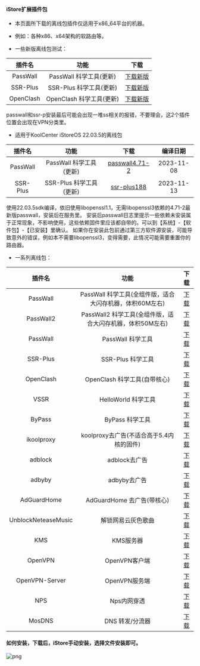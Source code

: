 #### iStore扩展插件包

* 本页面所下载的离线包插件仅适用于x86_64平台的机器。

* 例如：各种x86、x64架构的软路由等。

* 一些新版离线包测试：

|插件名|功能|下载|
| :----: | :----: | :----: |
| PassWall | PassWall 科学工具(更新) | [下载新版](./all/PassWall_x86_update.run?raw=true) |
| SSR-Plus | SSR-Plus 科学工具(更新) | [下载新版](./all/SSR-Plus_x86_update.run?raw=true) |
| OpenClash | OpenClash 科学工具(更新) | [下载新版](./all//OpenClash_x86_update.run?raw=true) |

passwall和ssr-p安装最后可能会出现一堆ss相关的报错，不要理会，这2个插件位置会出现在VPN分类里。

* 适用于KoolCenter iStoreOS 22.03.5的离线包

|插件名|功能|下载|编译日期|
| :----: | :----: | :----: | :----: |
| PassWall | PassWall 科学工具(更新) | [passwall4.71-2](./all/PassWall4.71-2_x86_all_sdk_22.03.5.run?raw=true) |2023-11-08|
| SSR-Plus | SSR-Plus 科学工具(更新) | [ssr-plus188](./all/SSR-Plus_188_x86_all_sdk22.03.5.run?raw=true) |2023-11-13|

使用22.03.5sdk编译，依旧使用libopenssl1.1，无需libopenssl3依赖的4.71-2最新版passwall，安装后在服务里。
安装后passwall日志里提示一些依赖未安装属于正常现象，不影响使用，这些依赖固件里应该都自带的。可以到【系统】-【软件包】-【已安装】里确认。
如果你在安装此包前通过第三方软件源安装，可能导致意外的错误，例如本不需要libopenssl3，变得需要，此情况可能需要重置你的路由器。

* 一系列离线包：

|插件名|功能|下载|
| :----: | :----: | :----: |
| PassWall | PassWall 科学工具(全组件版，适合大闪存机器，体积60M左右) | [下载](./all/PassWall_x86_all.run?raw=true) |
| PassWall2 | PassWall2 科学工具(全组件版，适合大闪存机器，体积50M左右) | [下载](./all/PassWall2_x86_all.run?raw=true) |
| PassWall | PassWall 科学工具 | [下载](./all/PassWall_x86.run?raw=true) |
| SSR-Plus | SSR-Plus 科学工具 | [下载](./all/SSR-Plus_x86.run?raw=true) |
| OpenClash | OpenClash 科学工具(自带核心) | [下载](./all//OpenClash+Kernel_x86.run?raw=true) |
| VSSR | HelloWorld 科学工具 | [下载](./all/VSSR_x86.run?raw=true) |
| ByPass | ByPass 科学工具 | [下载](./all/ByPass_x86.run?raw=true) |
| ikoolproxy | koolproxy去广告(不适合高于5.4内核的固件) | [下载](./all//ikoolproxy_x86.run?raw=true) |
| adblock | adblock去广告 | [下载](./all/adblock_x86.run?raw=true) |
| adbyby | adbyby去广告 | [下载](./all/adbyby_x86.run?raw=true) |
| AdGuardHome | AdGuardHome 去广告(带核心) | [下载](./all/AdGuardHome_x86.run?raw=true) |
| UnblockNeteaseMusic | 解锁网易云灰色歌曲 | [下载](./all/UnblockNeteaseMusic_x86.run?raw=true) |
| KMS | KMS服务器 | [下载](./all/KMS_x86.run?raw=true) |
| OpenVPN | OpenVPN客户端 | [下载](./all/OpenVPN_x86.run?raw=true) |
| OpenVPN-Server | OpenVPN服务端 | [下载](./all/OpenVPN-Server_x86.run?raw=true)
| NPS | Nps内网穿透 | [下载](./all/NPS_x86.run?raw=true) |
| MosDNS | DNS 转发/分流器 | [下载](./all/MosDNS-New_x86.run?raw=true) |

#### 如何安装，下载后，iStore手动安装，选择文件安装即可。

![png](https://cdn.jsdelivr.net/gh/AUK9527/Are-u-ok@master/apps/install.png)













